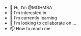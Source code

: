 - 👋 Hi, I’m @MOHMSA
- 👀 I’m interested in 
- 🌱 I’m currently learning
- 💞️ I’m looking to collaborate on ...
- 📫 How to reach me

<!---
MOHMSA/MOHMSA is a ✨ special ✨ repository because its `README.md` (this file) appears on your GitHub profile.
You can click the Preview link to take a look at your changes.
--->
